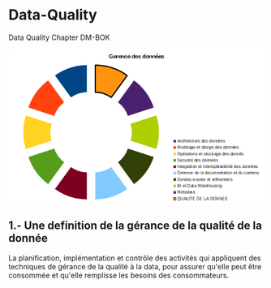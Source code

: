 # Data-Quality
Data Quality Chapter DM-BOK

<p align="center">
  <img src=https://github.com/robnob/Data-Quality/blob/main/Framework.PNG width="600" title="hover text">
</p>

## 1.- Une definition de la gérance de la qualité de la donnée

La planification, implémentation et contrôle des activités qui appliquent des techniques de gérance de la qualité à la data, pour assurer qu'elle peut être consommée et qu'elle remplisse les besoins des consommateurs.

